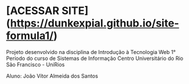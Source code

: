 # [ACESSAR SITE] (https://dunkexpial.github.io/site-formula1/)

Projeto desenvolvido na disciplina de Introdução à Tecnologia Web
1° Período do curso de Sistemas de Informação
Centro Universitário do Rio São Francisco - UniRios

Aluno: João Vítor Almeida dos Santos
